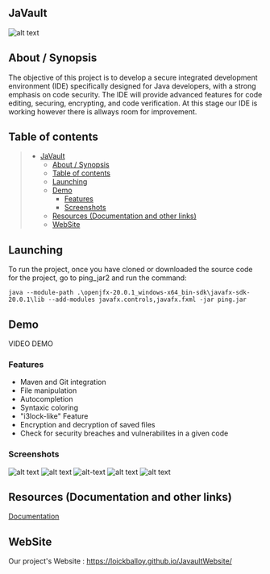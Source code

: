 ## JaVault

![alt text](https://cdn.discordapp.com/attachments/786590930877677578/1125811756913147914/VaultLogo.PNG)

## About / Synopsis

The objective of this project is to develop a secure integrated development environment (IDE) specifically designed for Java developers, with a strong emphasis on code security. The IDE will provide advanced features for code editing, securing, encrypting, and code verification. At this stage our IDE is working however there is allways room for improvement.

## Table of contents

> * [JaVault](#javault)
>   * [About / Synopsis](#about--synopsis)
>   * [Table of contents](#table-of-contents)
>   * [Launching](#launching)
>   * [Demo](#demo)
>     * [Features](#features)
>     * [Screenshots](#screenshots)
>   * [Resources (Documentation and other links)](#resources-documentation-and-other-links)
>   * [WebSite](#website)

## Launching

To run the project, once you have cloned or downloaded the source code for the project, go to ping_jar2 and run the command:

```
java --module-path .\openjfx-20.0.1_windows-x64_bin-sdk\javafx-sdk-20.0.1\lib --add-modules javafx.controls,javafx.fxml -jar ping.jar
```

## Demo

VIDEO DEMO

### Features

  -  Maven and Git integration
  -  File manipulation
  -  Autocompletion
  -  Syntaxic coloring
  -  "i3lock-like" Feature
  -  Encryption and decryption of saved files
  -  Check for security breaches and vulnerabilites in a given code

### Screenshots

![alt text](https://cdn.discordapp.com/attachments/786590930877677578/1125809555557842994/VaultIDE-1.png)
![alt text](https://cdn.discordapp.com/attachments/786590930877677578/1125809555188748308/Vault-execute.png)
![alt-text](https://cdn.discordapp.com/attachments/786590930877677578/1125809554928709692/vault-autocomplete.png)
![alt text](https://cdn.discordapp.com/attachments/786590930877677578/1125809556195389530/VaultIDE-Lock.png)
![alt text](https://cdn.discordapp.com/attachments/786590930877677578/1125793192512593991/vault-Secucheck.png)

## Resources (Documentation and other links)

[Documentation](https://loickballoy.github.io/JaVault/doc/index.html)

## WebSite

Our project's Website :
https://loickballoy.github.io/JavaultWebsite/
